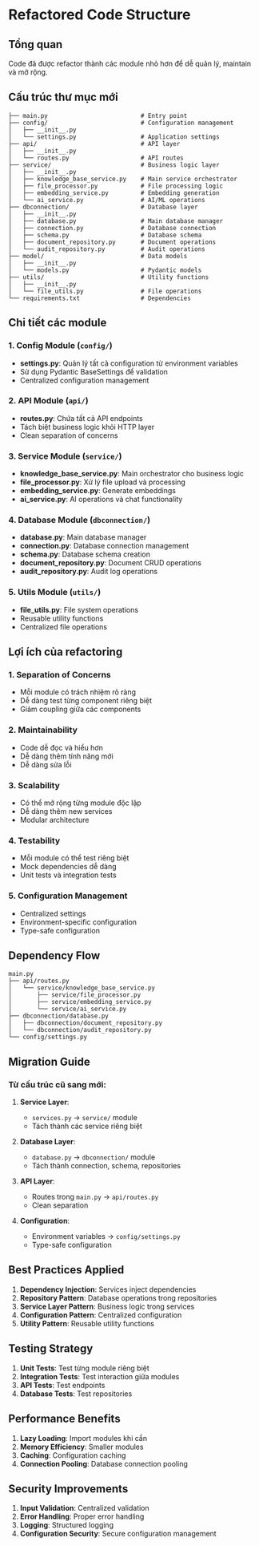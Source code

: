 # Refactored Code Structure

## Tổng quan
Code đã được refactor thành các module nhỏ hơn để dễ quản lý, maintain và mở rộng.

## Cấu trúc thư mục mới

```
├── main.py                          # Entry point
├── config/                          # Configuration management
│   ├── __init__.py
│   └── settings.py                  # Application settings
├── api/                             # API layer
│   ├── __init__.py
│   └── routes.py                    # API routes
├── service/                         # Business logic layer
│   ├── __init__.py
│   ├── knowledge_base_service.py    # Main service orchestrator
│   ├── file_processor.py            # File processing logic
│   ├── embedding_service.py         # Embedding generation
│   └── ai_service.py                # AI/ML operations
├── dbconnection/                    # Database layer
│   ├── __init__.py
│   ├── database.py                  # Main database manager
│   ├── connection.py                # Database connection
│   ├── schema.py                    # Database schema
│   ├── document_repository.py       # Document operations
│   └── audit_repository.py          # Audit operations
├── model/                           # Data models
│   ├── __init__.py
│   └── models.py                    # Pydantic models
├── utils/                           # Utility functions
│   ├── __init__.py
│   └── file_utils.py                # File operations
└── requirements.txt                 # Dependencies
```

## Chi tiết các module

### 1. Config Module (`config/`)
- **settings.py**: Quản lý tất cả configuration từ environment variables
- Sử dụng Pydantic BaseSettings để validation
- Centralized configuration management

### 2. API Module (`api/`)
- **routes.py**: Chứa tất cả API endpoints
- Tách biệt business logic khỏi HTTP layer
- Clean separation of concerns

### 3. Service Module (`service/`)
- **knowledge_base_service.py**: Main orchestrator cho business logic
- **file_processor.py**: Xử lý file upload và processing
- **embedding_service.py**: Generate embeddings
- **ai_service.py**: AI operations và chat functionality

### 4. Database Module (`dbconnection/`)
- **database.py**: Main database manager
- **connection.py**: Database connection management
- **schema.py**: Database schema creation
- **document_repository.py**: Document CRUD operations
- **audit_repository.py**: Audit log operations

### 5. Utils Module (`utils/`)
- **file_utils.py**: File system operations
- Reusable utility functions
- Centralized file operations

## Lợi ích của refactoring

### 1. **Separation of Concerns**
- Mỗi module có trách nhiệm rõ ràng
- Dễ dàng test từng component riêng biệt
- Giảm coupling giữa các components

### 2. **Maintainability**
- Code dễ đọc và hiểu hơn
- Dễ dàng thêm tính năng mới
- Dễ dàng sửa lỗi

### 3. **Scalability**
- Có thể mở rộng từng module độc lập
- Dễ dàng thêm new services
- Modular architecture

### 4. **Testability**
- Mỗi module có thể test riêng biệt
- Mock dependencies dễ dàng
- Unit tests và integration tests

### 5. **Configuration Management**
- Centralized settings
- Environment-specific configuration
- Type-safe configuration

## Dependency Flow

```
main.py
├── api/routes.py
│   └── service/knowledge_base_service.py
│       ├── service/file_processor.py
│       ├── service/embedding_service.py
│       └── service/ai_service.py
├── dbconnection/database.py
│   ├── dbconnection/document_repository.py
│   └── dbconnection/audit_repository.py
└── config/settings.py
```

## Migration Guide

### Từ cấu trúc cũ sang mới:

1. **Service Layer**:
   - `services.py` → `service/` module
   - Tách thành các service riêng biệt

2. **Database Layer**:
   - `database.py` → `dbconnection/` module
   - Tách thành connection, schema, repositories

3. **API Layer**:
   - Routes trong `main.py` → `api/routes.py`
   - Clean separation

4. **Configuration**:
   - Environment variables → `config/settings.py`
   - Type-safe configuration

## Best Practices Applied

1. **Dependency Injection**: Services inject dependencies
2. **Repository Pattern**: Database operations trong repositories
3. **Service Layer Pattern**: Business logic trong services
4. **Configuration Pattern**: Centralized configuration
5. **Utility Pattern**: Reusable utility functions

## Testing Strategy

1. **Unit Tests**: Test từng module riêng biệt
2. **Integration Tests**: Test interaction giữa modules
3. **API Tests**: Test endpoints
4. **Database Tests**: Test repositories

## Performance Benefits

1. **Lazy Loading**: Import modules khi cần
2. **Memory Efficiency**: Smaller modules
3. **Caching**: Configuration caching
4. **Connection Pooling**: Database connection pooling

## Security Improvements

1. **Input Validation**: Centralized validation
2. **Error Handling**: Proper error handling
3. **Logging**: Structured logging
4. **Configuration Security**: Secure configuration management 